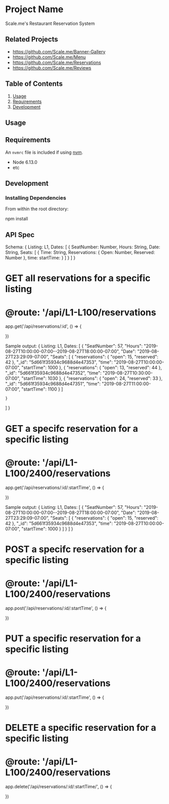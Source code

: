 # Project Name

Scale.me's Restaurant Reservation System

## Related Projects

  - https://github.com/Scale.me/Banner-Gallery
  - https://github.com/Scale.me/Menu
  - https://github.com/Scale.me/Reservations
  - https://github.com/Scale.me/Reviews

## Table of Contents

1. [Usage](#Usage)
1. [Requirements](#requirements)
1. [Development](#development)

## Usage



## Requirements

An `nvmrc` file is included if using [nvm](https://github.com/creationix/nvm).

- Node 6.13.0
- etc

## Development

### Installing Dependencies

From within the root directory:

npm install

## API Spec

Schema:
{
  Listing: L1,
  Dates: [
   {
      SeatNumber: Number,
      Hours: String,
      Date: String,
      Seats: [
        {
          Time: String,
          Reservations: {
            Open: Number,
            Reserved: Number
          },
          time:
          startTime:
        }
      ]
    }
  ]
}

# GET all reservations for a specific listing
# @route: '/api/L1-L100/reservations
app.get('/api/reservations/:id', () => {

})

Sample output:
{
  Listing: L1,
  Dates: [
   {
     "SeatNumber": 57,
       "Hours": "2019-08-27T10:00:00-07:00--2019-08-27T18:00:00-07:00",
       "Date": "2019-08-27T23:29:09-07:00”,
       "Seats": [
           {
               "reservations": {
                   "open": 15,
                   "reserved": 42
               },
               "_id": "5d661f35934c9688d4e47353",
               "time": "2019-08-27T10:00:00-07:00",
               "startTime": 1000
           },
           {
               "reservations": {
                   "open": 13,
                   "reserved": 44
               },
               "_id": "5d661f35934c9688d4e47352",
               "time": "2019-08-27T10:30:00-07:00",
               "startTime": 1030
           },
           {
               "reservations": {
                   "open": 24,
                   "reserved": 33
               },
               "_id": "5d661f35934c9688d4e47351",
               "time": "2019-08-27T11:00:00-07:00",
               "startTime": 1100
           }
         ]

    }
  ]
}

# GET a specifc reservation for a specific listing
# @route: '/api/L1-L100/2400/reservations

app.get('/api/reservations/:id/:startTime', () => {

})

Sample output:
{
  Listing: L1,
  Dates: [
   {
     "SeatNumber": 57,
       "Hours": "2019-08-27T10:00:00-07:00--2019-08-27T18:00:00-07:00",
       "Date": "2019-08-27T23:29:09-07:00”,
       "Seats": [
           {
               "reservations": {
                   "open": 15,
                   "reserved": 42
               },
               "_id": "5d661f35934c9688d4e47353",
               "time": "2019-08-27T10:00:00-07:00",
               "startTime": 1000
           }
         ]
    }
  ]
}

# POST a specifc reservation for a specific listing
# @route: '/api/L1-L100/2400/reservations

app.post('/api/reservations/:id/:startTime', () => {

})

# PUT a specific reservation for a specific listing
# @route: '/api/L1-L100/2400/reservations

app.put('/api/reservations/:id/:startTime', () => {

})

# DELETE a specific reservation for a specific listing
# @route: '/api/L1-L100/2400/reservations

app.delete('/api/reservations/:id/:startTime/', () => {

})








